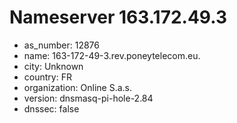 # Nameserver 163.172.49.3

* as_number: 12876
* name: 163-172-49-3.rev.poneytelecom.eu.
* city: Unknown
* country: FR
* organization: Online S.a.s.
* version: dnsmasq-pi-hole-2.84
* dnssec: false
